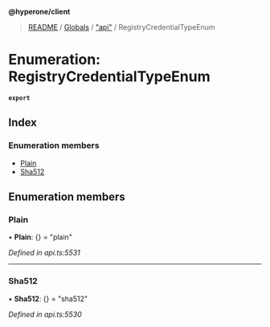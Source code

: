 **@hyperone/client**

> [README](../README.md) / [Globals](../globals.md) / ["api"](../modules/_api_.md) / RegistryCredentialTypeEnum

# Enumeration: RegistryCredentialTypeEnum

**`export`** 

## Index

### Enumeration members

* [Plain](_api_.registrycredentialtypeenum.md#plain)
* [Sha512](_api_.registrycredentialtypeenum.md#sha512)

## Enumeration members

### Plain

•  **Plain**: {} = "plain"

*Defined in api.ts:5531*

___

### Sha512

•  **Sha512**: {} = "sha512"

*Defined in api.ts:5530*
